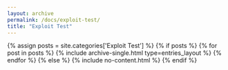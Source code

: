 ```yaml
---
layout: archive
permalink: /docs/exploit-test/
title: "Exploit Test"
---
```


{% assign posts = site.categories['Exploit Test'] %}
{% if posts %}
  {% for post in posts %}
    {% include archive-single.html type=entries_layout %}
  {% endfor %}
{% else %}
  {% include no-content.html %}
{% endif %}

